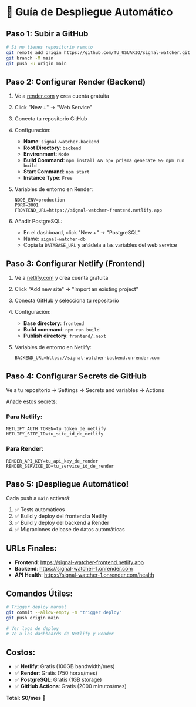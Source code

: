 # 🚀 Guía de Despliegue Automático

## Paso 1: Subir a GitHub

```bash
# Si no tienes repositorio remoto
git remote add origin https://github.com/TU_USUARIO/signal-watcher.git
git branch -M main
git push -u origin main
```

## Paso 2: Configurar Render (Backend)

1. Ve a [render.com](https://render.com) y crea cuenta gratuita
2. Click "New +" → "Web Service"
3. Conecta tu repositorio GitHub
4. Configuración:
   - **Name**: `signal-watcher-backend`
   - **Root Directory**: `backend`
   - **Environment**: `Node`
   - **Build Command**: `npm install && npx prisma generate && npm run build`
   - **Start Command**: `npm start`
   - **Instance Type**: `Free`

5. Variables de entorno en Render:
   ```
   NODE_ENV=production
   PORT=3001
   FRONTEND_URL=https://signal-watcher-frontend.netlify.app
   ```

6. Añadir PostgreSQL:
   - En el dashboard, click "New +" → "PostgreSQL"
   - Name: `signal-watcher-db`
   - Copia la `DATABASE_URL` y añádela a las variables del web service

## Paso 3: Configurar Netlify (Frontend)

1. Ve a [netlify.com](https://netlify.com) y crea cuenta gratuita
2. Click "Add new site" → "Import an existing project"
3. Conecta GitHub y selecciona tu repositorio
4. Configuración:
   - **Base directory**: `frontend`
   - **Build command**: `npm run build`
   - **Publish directory**: `frontend/.next`

5. Variables de entorno en Netlify:
   ```
   BACKEND_URL=https://signal-watcher-backend.onrender.com
   ```

## Paso 4: Configurar Secrets de GitHub

Ve a tu repositorio → Settings → Secrets and variables → Actions

Añade estos secrets:

### Para Netlify:
```
NETLIFY_AUTH_TOKEN=tu_token_de_netlify
NETLIFY_SITE_ID=tu_site_id_de_netlify
```

### Para Render:
```
RENDER_API_KEY=tu_api_key_de_render
RENDER_SERVICE_ID=tu_service_id_de_render
```

## Paso 5: ¡Despliegue Automático!

Cada push a `main` activará:
1. ✅ Tests automáticos
2. ✅ Build y deploy del frontend a Netlify
3. ✅ Build y deploy del backend a Render
4. ✅ Migraciones de base de datos automáticas

## URLs Finales:
- **Frontend**: https://signal-watcher-frontend.netlify.app
- **Backend**: https://signal-watcher-1.onrender.com
- **API Health**: https://signal-watcher-1.onrender.com/health

## Comandos Útiles:

```bash
# Trigger deploy manual
git commit --allow-empty -m "trigger deploy"
git push origin main

# Ver logs de deploy
# Ve a los dashboards de Netlify y Render
```

## Costos:
- ✅ **Netlify**: Gratis (100GB bandwidth/mes)
- ✅ **Render**: Gratis (750 horas/mes)
- ✅ **PostgreSQL**: Gratis (1GB storage)
- ✅ **GitHub Actions**: Gratis (2000 minutos/mes)

**Total: $0/mes** 🎉